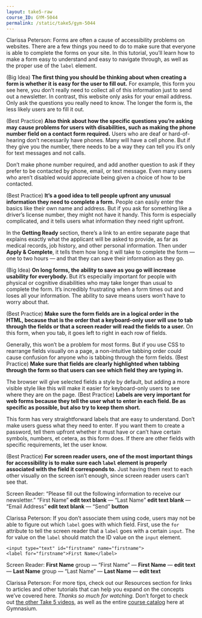 ```yaml
---
layout: take5-raw
course_ID: GYM-5044
permalink: /static/take5/gym-5044
---
```


Clarissa Peterson: Forms are often a cause of accessibility problems on websites. There are a few things you need to do to make sure that everyone is able to complete the forms on your site. In this tutorial, you’ll learn how to make a form easy to understand and easy to navigate through, as well as the proper use of the `label` element.

(Big Idea) **The first thing you should be thinking about when creating a form is whether it is easy for the user to fill out.** For example, this form you see here, you don’t really need to collect all of this information just to send out a newsletter. In contrast, this website only asks for your email address. Only ask the questions you really need to know. The longer the form is, the less likely users are to fill it out.

(Best Practice) **Also think about how the specific questions you’re asking may cause problems for users with disabilities, such as making the phone number field on a contact form required.** Users who are deaf or hard-of-hearing don’t necessarily have phones. Many will have a cell phone. But if they give you the number, there needs to be a way they can tell you it’s only for text messages and not calls.

Don’t make phone number required, and add another question to ask if they prefer to be contacted by phone, email, or text message. Even many users who aren’t disabled would appreciate being given a choice of how to be contacted.

(Best Practice) **It’s a good idea to tell people upfront any unusual information they need to complete a form.** People can easily enter the basics like their own name and address. But if you ask for something like a driver’s license number, they might not have it handy. This form is especially complicated, and it tells users what information they need right upfront.

In the **Getting Ready** section, there’s a link to an entire separate page that explains exactly what the applicant will be asked to provide, as far as medical records, job history, and other personal information. Then under **Apply & Complete**, it tells them how long it will take to complete the form — one to two hours — and that they can save their information as they go.

(Big Idea) **On long forms, the ability to save as you go will increase usability for everybody.** But it’s especially important for people with physical or cognitive disabilities who may take longer than usual to complete the form. It’s incredibly frustrating when a form times out and loses all your information. The ability to save means users won’t have to worry about that.

(Best Practice) **Make sure the form fields are in a logical order in the HTML, because that is the order that a keyboard-only user will use to tab through the fields or that a screen reader will read the fields to a user.** On this form, when you tab, it goes left to right in each row of fields.

Generally, this won’t be a problem for most forms. But if you use CSS to rearrange fields visually on a page, a non-intuitive tabbing order could cause confusion for anyone who is tabbing through the form fields. (Best Practice) **Make sure that fields are clearly highlighted when tabbing through the form so that users can see which field they are typing in.**

The browser will give selected fields a style by default, but adding a more visible style like this will make it easier for keyboard-only users to see where they are on the page. (Best Practice) **Labels are very important for web forms because they tell the user what to enter in each field. Be as specific as possible, but also try to keep them short.**

This form has very straightforward labels that are easy to understand. Don’t make users guess what they need to enter. If you want them to create a password, tell them upfront whether it must have or can’t have certain symbols, numbers, et cetera, as this form does. If there are other fields with specific requirements, let the user know.

(Best Practice) **For screen reader users, one of the most important things for accessibility is to make sure each `label` element is properly associated with the field it corresponds to.** Just having them next to each other visually on the screen isn’t enough, since screen reader users can’t see that.

Screen Reader: “Please fill out the following information to receive our newsletter.” “First Name” **edit text blank** — “Last Name” **edit text blank** — “Email Address” **edit text blank** — “Send” **button**

Clarissa Peterson: If you don’t associate them using code, users may not be able to figure out which `label` goes with which field. First, use the `for` attribute to tell the screen reader that a `label` goes with a certain `input`. The for value on the `label` should match the ID value on the `input` element.

```markup
<input type="text" id="firstname" name="firstname">
<label for="firstname">First Name</label>
```

Screen Reader: **First Name** group — “First Name” — **First Name** — **edit text** — **Last Name** group — “Last Name” — **Last Name** — **edit text**

Clarissa Peterson: For more tips, check out our Resources section for links to articles and other tutorials that can help you expand on the concepts we’ve covered here. *Thanks so much for watching.* Don’t forget to check out [the other Take 5 videos][1], as well as the entire [course catalog][2] here at Gymnasium.

[1]: https://thegymnasium.com/take5
[2]: https://thegymnasium.com/courses

